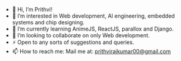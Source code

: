- 👋 Hi, I’m Prithvi!
- 👀 I’m interested in Web development, AI engineering, embedded systems and chip designing.  
- 🌱 I’m currently learning AnimeJS, ReactJS, parallox and Django.
- 💞️ I’m looking to collaborate on only Web development.
- ⚡ Open to any sorts of suggestions and queries.
- 📫 How to reach me: Mail me at: prithvirajkumar00@gmail.com

<!---
prithvirajkumar48/prithvirajkumar48 is a ✨ special ✨ repository because its `README.md` (this file) appears on your GitHub profile.
You can click the Preview link to take a look at your changes.
--->
